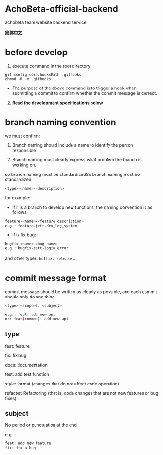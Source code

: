 # AchoBeta-official-backend
achobeta team website backend service

<a href="./README_CN.md"><b> 简体中文 </b></a>

# before develop

1. execute command in the root directory

```shell
git config core.hooksPath .githooks 
chmod -R -x .githooks 
```
+ The purpose of the above command is to trigger a hook when submitting a commit to confirm whether the commit message is correct.

2. **Read the development specifications below**

# branch naming convention
we must confirm:

1. Branch naming should include a name to identify the person responsible.

2. Branch naming must clearly express what problem the branch is working on.

so branch naming must be standardizedSo branch naming must be standardized.
```bash
<type>-<name>-<description>
```
for example:
- if it is a branch to develop new functions, the naming convention is as follows
```bash
feature-<name>-<feature description>
e.g.: feature-jett-dev_log_system
```

- if is fix bugs:
```bash
bugfix-<name>-<bug name>
e.g.: bugfix-jett-login_error
```
and other types:
`hotfix`、`release`...


# commit message format
commit message should be written as clearly as possible, and each commit should only do one thing.

```bash
<type>(<scope>): <subject>

e.g.: feat: add new api
or: feat(common): add new api
```

## type

feat: feature

fix: fix bug

docs: documentation

test: add test function

style: format (changes that do not affect code operation).

refactor: Refactoring (that is, code changes that are not new features or bug fixes).

## subject

No period or punctuation at the end

e.g.
```bash
feat: add new feature
fix: fix a bug
```
